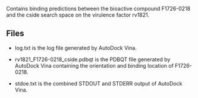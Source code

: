 Contains binding predictions between the bioactive compound F1726-0218 and the cside search space on the virulence factor rv1821.

## Files

- log.txt is the log file generated by AutoDock Vina.

- rv1821_F1726-0218_cside.pdbqt is the PDBQT file generated by AutoDock Vina containing the orientation and binding location of F1726-0218.

- stdoe.txt is the combined STDOUT and STDERR output of AutoDock Vina.

